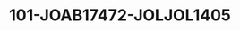 ---
title: 101-JOAB17472-JOLJOL1405
image: 101-JOAB17472-JOLJOL1405.jpg
brand: jolies
layout: vestito
---